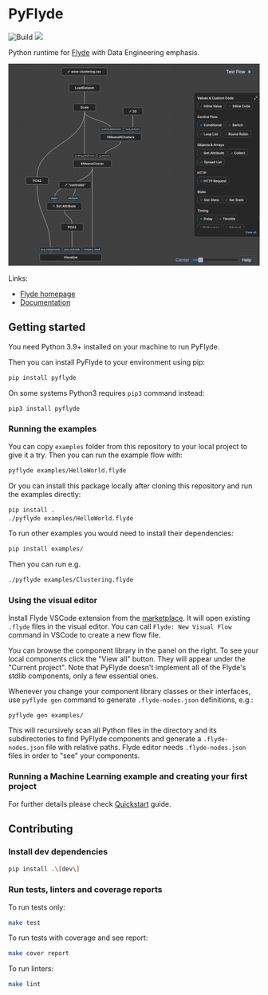 # PyFlyde

![Build](https://github.com/trustmaster/pyflyde/actions/workflows/python-package.yml/badge.svg)
[<img src="https://readthedocs.org/projects/pyflyde/badge/">](https://pyflyde.readthedocs.io/en/latest/)

Python runtime for [Flyde](https://github.com/flydelabs/flyde) with Data Engineering emphasis.

![Example graph running K-means clustering with Pandas and Scikit-learn](https://github.com/trustmaster/pyflyde/blob/main/clustering_example.png?raw=true)

Links:

- [Flyde homepage](https://flyde.dev)
- [Documentation](https://pyflyde.readthedocs.io/en/latest/)

## Getting started

You need Python 3.9+ installed on your machine to run PyFlyde.

Then you can install PyFlyde to your environment using pip:

```bash
pip install pyflyde
```

On some systems Python3 requires `pip3` command instead:

```bash
pip3 install pyflyde
```

### Running the examples

You can copy `examples` folder from this repository to your local project to give it a try. Then you can run the example flow with:

```bash
pyflyde examples/HelloWorld.flyde
```

Or you can install this package locally after cloning this repository and run the examples directly:

```bash
pip install .
./pyflyde examples/HelloWorld.flyde
```

To run other examples you would need to install their dependencies:

```bash
pip install examples/
```

Then you can run e.g.

```bash
./pyflyde examples/Clustering.flyde
```

### Using the visual editor

Install Flyde VSCode extension from the [marketplace](https://marketplace.visualstudio.com/items?itemName=flyde.flyde-vscode). It will open existing `.flyde` files in the visual editor. You can call `Flyde: New Visual Flow` command in VSCode to create a new flow file.

You can browse the component library in the panel on the right. To see your local components click the "View all" button. They will appear under the "Current project". Note that PyFlyde doesn't implement all of the Flyde's stdlib components, only a few essential ones.

Whenever you change your component library classes or their interfaces, use `pyflyde gen` command to generate `.flyde-nodes.json` definitions, e.g.:

```bash
pyflyde gen examples/
```

This will recursively scan all Python files in the directory and its subdirectories to find PyFlyde components and generate a `.flyde-nodes.json` file with relative paths. Flyde editor needs `.flyde-nodes.json` files in order to "see" your components.

### Running a Machine Learning example and creating your first project

For further details please check [Quickstart](https://pyflyde.readthedocs.io/en/latest/quickstart/) guide.

## Contributing

### Install dev dependencies

```bash
pip install .\[dev\]
```

### Run tests, linters and coverage reports

To run tests only:

```bash
make test
```

To run tests with coverage and see report:

```bash
make cover report
```

To run linters:

```bash
make lint
```
